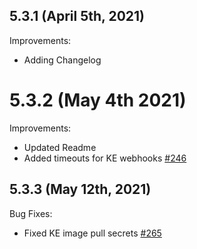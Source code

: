 ## 5.3.1 (April 5th, 2021)

Improvements:
* Adding Changelog

# 5.3.2 (May 4th 2021)

Improvements:
* Updated Readme
* Added timeouts for KE webhooks [#246](https://github.com/aquasecurity/aqua-helm/pull/246)

## 5.3.3 (May 12th, 2021)

Bug Fixes:
* Fixed KE image pull secrets [#265](https://github.com/aquasecurity/aqua-helm/pull/265)
